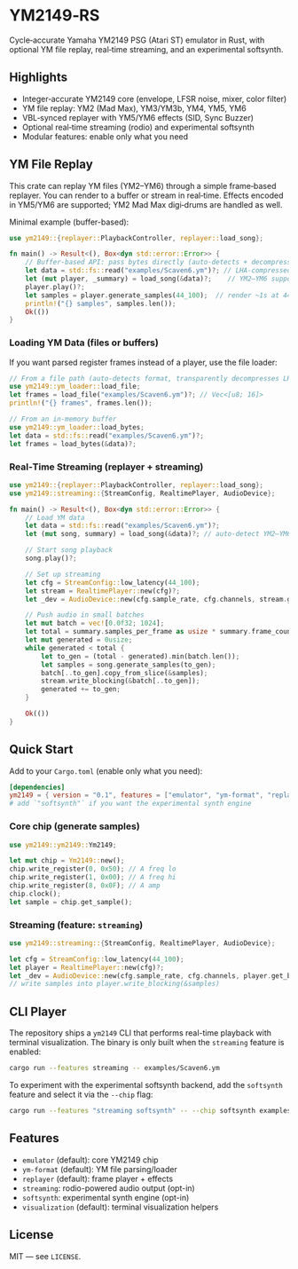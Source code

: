 # YM2149‑RS

Cycle‑accurate Yamaha YM2149 PSG (Atari ST) emulator in Rust, with optional YM file replay, real‑time streaming, and an experimental softsynth.

## Highlights

- Integer‑accurate YM2149 core (envelope, LFSR noise, mixer, color filter)
- YM file replay: YM2 (Mad Max), YM3/YM3b, YM4, YM5, YM6
- VBL‑synced replayer with YM5/YM6 effects (SID, Sync Buzzer)
- Optional real‑time streaming (rodio) and experimental softsynth
- Modular features: enable only what you need

## YM File Replay

This crate can replay YM files (YM2–YM6) through a simple frame‑based replayer.
You can render to a buffer or stream in real‑time. Effects encoded in YM5/YM6 are supported; YM2 Mad Max digi‑drums are handled as well.

Minimal example (buffer-based):

```rust
use ym2149::{replayer::PlaybackController, replayer::load_song};

fn main() -> Result<(), Box<dyn std::error::Error>> {
    // Buffer-based API: pass bytes directly (auto-detects + decompresses)
    let data = std::fs::read("examples/Scaven6.ym")?; // LHA-compressed OK
    let (mut player, _summary) = load_song(&data)?;    // YM2–YM6 supported
    player.play()?;
    let samples = player.generate_samples(44_100);  // render ~1s at 44.1kHz
    println!("{} samples", samples.len());
    Ok(())
}
```

### Loading YM Data (files or buffers)

If you want parsed register frames instead of a player, use the file loader:

```rust
// From a file path (auto-detects format, transparently decompresses LHA)
use ym2149::ym_loader::load_file;
let frames = load_file("examples/Scaven6.ym")?; // Vec<[u8; 16]>
println!("{} frames", frames.len());

// From an in-memory buffer
use ym2149::ym_loader::load_bytes;
let data = std::fs::read("examples/Scaven6.ym")?;
let frames = load_bytes(&data)?;
```

### Real‑Time Streaming (replayer + streaming)

```rust
use ym2149::{replayer::PlaybackController, replayer::load_song};
use ym2149::streaming::{StreamConfig, RealtimePlayer, AudioDevice};

fn main() -> Result<(), Box<dyn std::error::Error>> {
    // Load YM data
    let data = std::fs::read("examples/Scaven6.ym")?;
    let (mut song, summary) = load_song(&data)?; // auto-detect YM2–YM6

    // Start song playback
    song.play()?;

    // Set up streaming
    let cfg = StreamConfig::low_latency(44_100);
    let stream = RealtimePlayer::new(cfg)?;
    let _dev = AudioDevice::new(cfg.sample_rate, cfg.channels, stream.get_buffer())?;

    // Push audio in small batches
    let mut batch = vec![0.0f32; 1024];
    let total = summary.samples_per_frame as usize * summary.frame_count as usize;
    let mut generated = 0usize;
    while generated < total {
        let to_gen = (total - generated).min(batch.len());
        let samples = song.generate_samples(to_gen);
        batch[..to_gen].copy_from_slice(&samples);
        stream.write_blocking(&batch[..to_gen]);
        generated += to_gen;
    }

    Ok(())
}
```

## Quick Start

Add to your `Cargo.toml` (enable only what you need):

```toml
[dependencies]
ym2149 = { version = "0.1", features = ["emulator", "ym-format", "replayer", "streaming"] }
# add `"softsynth"` if you want the experimental synth engine
```

### Core chip (generate samples)

```rust
use ym2149::ym2149::Ym2149;

let mut chip = Ym2149::new();
chip.write_register(0, 0x50); // A freq lo
chip.write_register(1, 0x00); // A freq hi
chip.write_register(8, 0x0F); // A amp
chip.clock();
let sample = chip.get_sample();
```

### Streaming (feature: `streaming`)

```rust
use ym2149::streaming::{StreamConfig, RealtimePlayer, AudioDevice};

let cfg = StreamConfig::low_latency(44_100);
let player = RealtimePlayer::new(cfg)?;
let _dev = AudioDevice::new(cfg.sample_rate, cfg.channels, player.get_buffer())?;
// write samples into player.write_blocking(&samples)
```

## CLI Player

The repository ships a `ym2149` CLI that performs real-time playback with terminal visualization. The binary is only built when the `streaming` feature is enabled:

```bash
cargo run --features streaming -- examples/Scaven6.ym
```

To experiment with the experimental softsynth backend, add the `softsynth` feature and select it via the `--chip` flag:

```bash
cargo run --features "streaming softsynth" -- --chip softsynth examples/Ashtray.ym
```

## Features

- `emulator` (default): core YM2149 chip
- `ym-format` (default): YM file parsing/loader
- `replayer` (default): frame player + effects
- `streaming`: rodio-powered audio output (opt-in)
- `softsynth`: experimental synth engine (opt-in)
- `visualization` (default): terminal visualization helpers

## License

MIT — see `LICENSE`.
